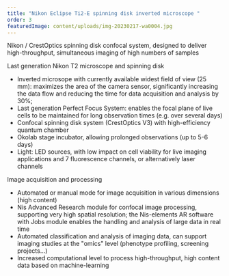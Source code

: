 ```yaml
---
title: "Nikon Eclipse Ti2-E spinning disk inverted microscope "
order: 3
featuredImage: content/uploads/img-20230217-wa0004.jpg
---
```

Nikon / CrestOptics spinning disk confocal system, designed to deliver high-throughput, simultaneous imaging of high numbers of samples

Last generation Nikon T2 microscope and spinning disk

* Inverted microsope with currently available widest field of view (25 mm): maximizes the area of the camera sensor, significantly increasing the data flow and reducing the time for data acquisition and analysis by 30%; 
* Last generation Perfect Focus System: enables the focal plane of live cells to be maintained for long observation times (e.g. over several days)
* Confocal spinning disk system (CrestOptics V3) with high-efficiency quantum chamber
* Okolab stage incubator, allowing prolonged observations (up to 5-6 days)
* Light: LED sources, with low impact on cell viability for live imaging applications and 7 fluorescence channels, or alternatively laser channels 

Image acquisition and processing

* Automated or manual mode for image acquisition in various dimensions (high content)  
* Nis Advanced Research module for confocal image processing, supporting very high spatial resolution; the Nis-elements AR software with Jobs module enables the handling and analysis of large data in real time
* Automated classification and analysis of imaging data, can support imaging studies at the "omics" level (phenotype profiling, screening projects…) 
* Increased computational level to process high-throughput, high content data based on machine-learning
